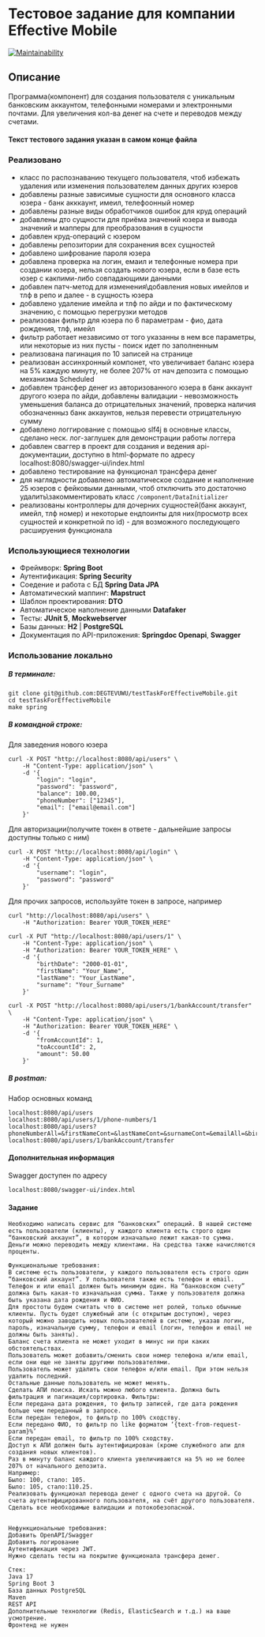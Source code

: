 # Тестовое задание для компании Effective Mobile
[![Maintainability](https://api.codeclimate.com/v1/badges/df4c05187ab8814f82a8/maintainability)](https://codeclimate.com/github/DEGTEVUWU/testTaskForEffectiveMobile/maintainability)

## Описание ##

Программа(компонент) для создания пользователя с уникальным банковским аккаунтом, телефонными номерами и электронными почтами. Для увеличения кол-ва денег на счете и переводов между счетами.
#### Текст тестового задания указан в самом конце файла

### Реализовано 
- класс по распознаванию текущего пользователя, чтоб избежать удаления или изменения пользователем данных других юзеров
- добавлены разные зависимые сущности для основного класса юзера - банк акккаунт, имеил, телефоонный номер
- добавлены разные виды обработчиков ошибок для круд операций
- добавлены дто сущности для приёма значений юзера и вывода значений и мапперы для преобразования в сущности
- добавлен круд-операций с юзером
- добавлены репозитории для сохранения всех сущностей
- добавлено шифрование пароля юзера
- добавлена проверка на логин, емаил и телефонные номера при создании юзера, нельзя создать нового юзера, если в базе есть юзер с какпими-либо совпадающими данными 
- добавлен патч-метод для изменения\добавления новых имейлов и тлф в репо и далее - в сущность юзера 
- добавлено удаление имейла и тлф по айди и по фактическому значению, с помощью перегрузки методов
- реализован фильтр для юзера по 6 параметрам - фио, дата рождения, тлф, имейл
- фильтр работает независимо от того указанны в нем все параметры, или некоторые из них пусты - поиск идет по заполненным
- реализована пагинация по 10 записей на странице
- реализован ассинхронный компонет, что увеличивает баланс юзера на 5% каждую минуту, не более 207% от нач депозита с помощью механизма Scheduled
- добавлен трансфер денег из авторизованного юзера в банк аккаунт другого юзера по айди, добавлены валидации - невозможность уменьшения баланса до отрицательных значений, проверка наличия обозначенныз банк аккаунтов, нельзя перевести отрицательную сумму
- добавлено логгирование с помощью slf4j в основные классы, сделано неск. лог-заглушек для демонстрации работы логгера
- добавлен сваггер в проект для создания и ведения api-документации, доступно в html-формате по адресу localhost:8080/swagger-ui/index.html
- добавлено тестирование на функционал трансфера денег
- для наглядности добавлено автоматическое создание и наполнение 25 юзеров с фейковыми данными, чтоб отключить это достаточно удалить\закомментировать класс `/component/DataInitializer`
- реализованы контроллеры для дочерних сущностей(банк аккаунт, имейл, тлф номер) и некоторые ендпоинты для них(просмотр всех сущностей и конкретной по id) - для возможного последующего расшируения функционала

### Использующиеся технологии ###
- Фреймворк: **Spring Boot**
- Аутентификация: **Spring Security**
- Соедение и работа с БД **Spring Data JPA**
- Автоматический маппинг: **Mapstruct**
- Шаблон проектирования: **DTO**
- Автоматическое наполнение данными **Datafaker**
- Тесты: **JUnit 5**, **Mockwebserver**
- Базы данных: **H2** | **PostgreSQL**
- Документация по API-приложения: **Springdoc Openapi**, **Swagger**



### Использование локально ###
##### В терминале: #####
```
git clone git@github.com:DEGTEVUWU/testTaskForEffectiveMobile.git
cd testTaskForEffectiveMobile
make spring 
```
##### В командной строке: #####
Для заведения нового юзера
```
curl -X POST "http://localhost:8080/api/users" \
    -H "Content-Type: application/json" \
    -d '{
        "login": "login",
        "password": "password",
        "balance": 100.00,
        "phoneNumber": ["12345"],
        "email": ["email@email.com"]
    }'
```
Для авторизации(получите токен в ответе - дальнейшие запросы доступны только с ним)
```
curl -X POST "http://localhost:8080/api/login" \
    -H "Content-Type: application/json" \
    -d '{
        "username": "login",
        "password": "password"
    }'
```
Для прочих запросов, используйте токен в запросе, например
```
curl "http://localhost:8080/api/users" \
    -H "Authorization: Bearer YOUR_TOKEN_HERE"
    
curl -X PUT "http://localhost:8080/api/users/1" \
    -H "Content-Type: application/json" \
    -H "Authorization: Bearer YOUR_TOKEN_HERE" \
    -d '{
        "birthDate": "2000-01-01",
        "firstName": "Your_Name",
        "lastName": "Your_LastName",
        "surname": "Your_Surname"
    }'
    
curl -X POST "http://localhost:8080/api/users/1/bankAccount/transfer" \
    -H "Content-Type: application/json" \
    -H "Authorization: Bearer YOUR_TOKEN_HERE" \
    -d '{
        "fromAccountId": 1,
        "toAccountId": 2,
        "amount": 50.00
    }'
```
##### В postman: #####
Набор основных команд
``` 
localhost:8080/api/users
localhost:8080/api/users/1/phone-numbers/1
localhost:8080/api/users?phoneNumberAll=&firstNameCont=&lastNameCont=&surnameCont=&emailAll=&birthDateGt=&pageNumber=1
localhost:8080/api/users/1/bankAccount/transfer
```

#### Дополнительная информация
Swagger доступен по адресу
``` 
localhost:8080/swagger-ui/index.html
```

#### Задание
``` 
Необходимо написать сервис для “банковских” операций. В нашей системе есть пользователи (клиенты), у каждого клиента есть строго один “банковский аккаунт”, в котором изначально лежит какая-то сумма. Деньги можно переводить между клиентами. На средства также начисляются проценты.

Функциональные требования:
В системе есть пользователи, у каждого пользователя есть строго один “банковский аккаунт”. У пользователя также есть телефон и email. Телефон и или email должен быть минимум один. На “банковском счету” должна быть какая-то изначальная сумма. Также у пользователя должна быть указана дата рождения и ФИО.
Для простоты будем считать что в системе нет ролей, только обычные клиенты. Пусть будет служебный апи (с открытым доступом), через который можно заводить новых пользователей в системе, указав логин, пароль, изначальную сумму, телефон и email (логин, телефон и email не должны быть заняты). 
Баланс счета клиента не может уходит в минус ни при каких обстоятельствах.
Пользователь может добавить/сменить свои номер телефона и/или email, если они еще не заняты другими пользователями.
Пользователь может удалить свои телефон и/или email. При этом нельзя удалить последний.
Остальные данные пользователь не может менять.
Сделать АПИ поиска. Искать можно любого клиента. Должна быть фильтрация и пагинация/сортировка. Фильтры:
Если передана дата рождения, то фильтр записей, где дата рождения больше чем переданный в запросе.
Если передан телефон, то фильтр по 100% сходству.
Если передано ФИО, то фильтр по like форматом ‘{text-from-request-param}%’
Если передан email, то фильтр по 100% сходству. 
Доступ к АПИ должен быть аутентифицирован (кроме служебного апи для создания новых клиентов).
Раз в минуту баланс каждого клиента увеличиваются на 5% но не более 207% от начального депозита.
Например:
Было: 100, стало: 105.
Было: 105, стало:110.25.
Реализовать функционал перевода денег с одного счета на другой. Со счета аутентифицированного пользователя, на счёт другого пользователя. Сделать все необходимые валидации и потокобезопасной.


Нефункциональные требования:
Добавить OpenAPI/Swagger
Добавить логирование
Аутентификация через JWT.
Нужно сделать тесты на покрытие функционала трансфера денег.

Стек:
Java 17
Spring Boot 3
База данных PostgreSQL
Maven
REST API
Дополнительные технологии (Redis, ElasticSearch и т.д.) на ваше усмотрение.
Фронтенд не нужен

```
